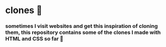 # clones 🌻
### sometimes I visit websites and get this inspiration of cloning them, this repository contains some of the clones I made with HTML and CSS so far 🌱
